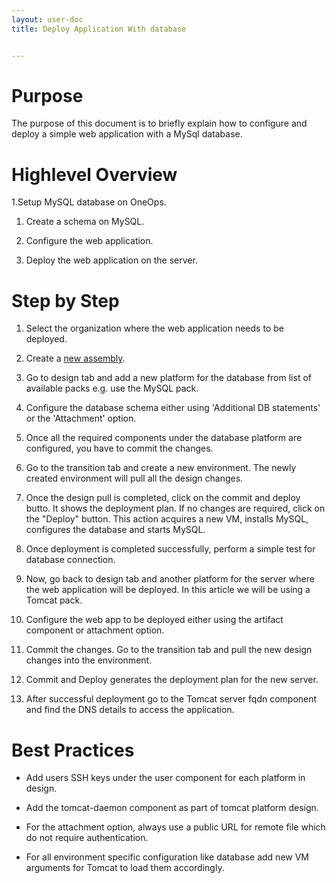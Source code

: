 ```yaml
---
layout: user-doc
title: Deploy Application With database


---
```


# Purpose

The purpose of this document is to briefly explain how to configure and deploy a simple web application with a MySql 
database.

# Highlevel Overview

1.Setup MySQL database on OneOps.

1. Create a schema on MySQL.

1. Configure the web application.

1. Deploy the web application on the server.

# Step by Step 

1. Select the organization where the web application needs to be deployed.

1. Create a [new assembly](/user/getting-started/).

1. Go to design tab and add a new platform for the database from list of available packs e.g. use the MySQL pack.

1. Configure the database schema either using 'Additional DB statements' or the 'Attachment' option. 

1. Once all the required components under the database platform are configured, you have to commit the changes.

1. Go to the transition tab and create a new environment. The newly created environment will pull all the design 
changes.

1. Once the design pull is completed, click on the commit and deploy butto. It shows the deployment plan. If no changes
are required, click on the "Deploy" button. This action acquires a new VM, installs MySQL, configures the database and
starts MySQL.

1. Once deployment is completed successfully, perform a simple test for database connection.

1. Now, go back to design tab and another platform for the server where the web application will be deployed. In this 
article we will be using a Tomcat pack.

1. Configure the web app to be deployed either using the artifact component or attachment option.

1. Commit the changes. Go to the transition tab and pull the new design changes into the environment.
 
1. Commit and Deploy generates the deployment plan for the new server.

1. After successful deployment go to the Tomcat server fqdn component and find the DNS details to access the 
application.

# Best Practices

- Add users SSH keys under the user component for each platform in design.

- Add the tomcat-daemon component as part of tomcat platform design.

- For the attachment option, always use a public URL for remote file which do not require authentication.

- For all environment specific configuration like database add new VM arguments for Tomcat to load them accordingly.
